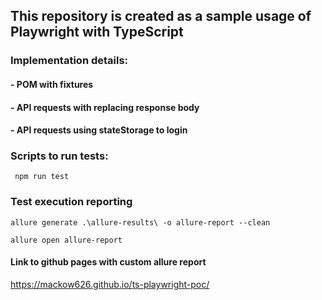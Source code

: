 ## This repository is created as a sample usage of Playwright with TypeScript
### Implementation details:
#### - POM with fixtures
#### - API requests with replacing response body
#### - API requests using stateStorage to login


### Scripts to run tests:
` npm run test`

### Test execution reporting

`allure generate .\allure-results\ -o allure-report --clean`

`allure open allure-report`

#### Link to github pages with custom allure report
https://mackow626.github.io/ts-playwright-poc/

